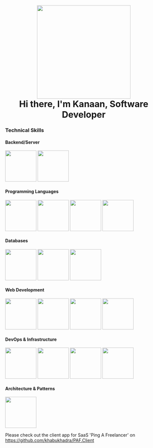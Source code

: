 <html>
<h1 style="text-align: center;">
<h1 align="center">
  <img src="https://raw.githubusercontent.com/TheDudeThatCode/TheDudeThatCode/master/Assets/Developer.gif" height="300" style="text-align: center;" />
  <br />
  Hi there, I'm Kanaan, Software Developer
</h1>
<h3>
  Technical Skills
</h3>
  <h4>Backend/Server</h5>
<span>
<img src="https://cdn.jsdelivr.net/gh/devicons/devicon@latest/icons/nodejs/nodejs-original-wordmark.svg" height="100" />
<img src="https://cdn.jsdelivr.net/gh/devicons/devicon@latest/icons/fastapi/fastapi-original.svg" height="100" />
  <br>
  <h4>Programming Languages</h5>
    <img src="https://cdn.jsdelivr.net/gh/devicons/devicon@latest/icons/cplusplus/cplusplus-plain.svg" height="100" />
    <img src="https://cdn.jsdelivr.net/gh/devicons/devicon@latest/icons/python/python-original.svg" height="100"/>
    <img src="https://cdn.jsdelivr.net/gh/devicons/devicon@latest/icons/javascript/javascript-plain.svg" height="100"/>
    <img src="https://cdn.jsdelivr.net/gh/devicons/devicon@latest/icons/java/java-original-wordmark.svg" height="100"/>
  <h4>Databases</h5>
    <img src="https://cdn.jsdelivr.net/gh/devicons/devicon@latest/icons/mongodb/mongodb-original-wordmark.svg" height="100"/>
    
  <img src="https://cdn.jsdelivr.net/gh/devicons/devicon@latest/icons/redis/redis-original.svg" height="100" />

  
  <img src="https://cdn.jsdelivr.net/gh/devicons/devicon@latest/icons/mysql/mysql-original.svg" height="100" />
          
  <h4>Web Development</h5>
  
  <img src="https://cdn.jsdelivr.net/gh/devicons/devicon@latest/icons/blazor/blazor-original.svg" height="100"/>
  <img src="https://raw.githubusercontent.com/souravpal01/souravpal01/master/img/web/ms/rest.png" height="100"/>
  
  <img src="https://cdn.jsdelivr.net/gh/devicons/devicon@latest/icons/html5/html5-original.svg" height="100"/>
          
  <img src="https://cdn.jsdelivr.net/gh/devicons/devicon@latest/icons/css3/css3-original.svg" height="100"/>
            <h4>DevOps & Infrastructure</h5>
  <img src="https://cdn.jsdelivr.net/gh/devicons/devicon@latest/icons/docker/docker-plain.svg" height="100"/>

  
  <img src="https://cdn.jsdelivr.net/gh/devicons/devicon@latest/icons/azure/azure-original.svg" height="100"/>

          
  <img src="https://cdn.jsdelivr.net/gh/devicons/devicon@latest/icons/git/git-original.svg" height="100"/>
  <img src="https://raw.githubusercontent.com/souravpal01/souravpal01/master/img/other/jira.png" height="100" />
                      <h4>Architecture & Patterns</h5>

  <img src="https://raw.githubusercontent.com/souravpal01/souravpal01/master/img/web/security/jwt.png" height="100" />

  
</span>
</html>

Please check out the client app for SaaS 'Ping A  Freelancer' on https://github.com/khabukhadra/PAF.Client

